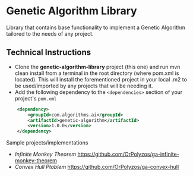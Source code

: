 # Genetic Algorithm Library
Library that contains base functionality to implement a Genetic Algorithm tailored to the needs of any project.

## Technical Instructions
* Clone the **genetic-algorithm-library** project (this one) and run mvn clean install from a terminal in the root directory (where pom.xml is located). This will install the forementioned project in your local .m2 to be used/imported by any projects that will be needing it.
* Add the following dependency to the `<dependencies>` section of your project's `pom.xml`
```xml
    <dependency>
        <groupId>com.algorithms.ai</groupId>
        <artifactId>genetic-algorithm</artifactId>
        <version>1.0.0</version>
    </dependency>
```

Sample projects/implementations
* <em>Infinite Monkey Theorem</em> https://github.com/OrPolyzos/ga-infinite-monkey-theorem
* <em>Convex Hull Ptoblem</em> https://github.com/OrPolyzos/ga-convex-hull
